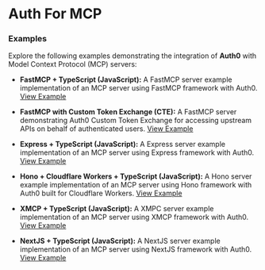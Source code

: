 # Auth For MCP

### Examples

Explore the following examples demonstrating the integration of **Auth0** with Model Context Protocol (MCP) servers:

- **FastMCP + TypeScript (JavaScript):**
   A FastMCP server example implementation of an MCP server using FastMCP framework with Auth0.
   [View Example](https://github.com/auth0-samples/auth0-ai-samples/tree/main/auth-for-mcp/fastmcp-mcp-js)

- **FastMCP with Custom Token Exchange (CTE):**
   A FastMCP server demonstrating Auth0 Custom Token Exchange for accessing upstream APIs on behalf of authenticated users.
   [View Example](https://github.com/auth0-samples/auth0-ai-samples/tree/main/auth-for-mcp/fastmcp-mcp-customtokenexchange-js)

- **Express + TypeScript (JavaScript):**
   A Express server example implementation of an MCP server using Express framework with Auth0.
   [View Example](https://github.com/auth0-samples/auth0-ai-samples/tree/main/auth-for-mcp/express-mcp-js)

- **Hono + Cloudflare Workers + TypeScript (JavaScript):**
   A Hono server example implementation of an MCP server using Hono framework with Auth0 built for Cloudflare Workers.
   [View Example](https://github.com/auth0-samples/auth0-ai-samples/tree/main/auth-for-mcp/hono-mcp-js)

- **XMCP + TypeScript (JavaScript):**
   A XMPC server example implementation of an MCP server using XMCP framework with Auth0.
   [View Example](https://github.com/auth0-samples/auth0-ai-samples/tree/main/auth-for-mcp/xmcp-mcp-js)

- **NextJS + TypeScript (JavaScript):**
   A NextJS server example implementation of an MCP server using NextJS framework with Auth0.
   [View Example](https://github.com/auth0-samples/auth0-ai-samples/tree/main/auth-for-mcp/nextjs-mcp-js)